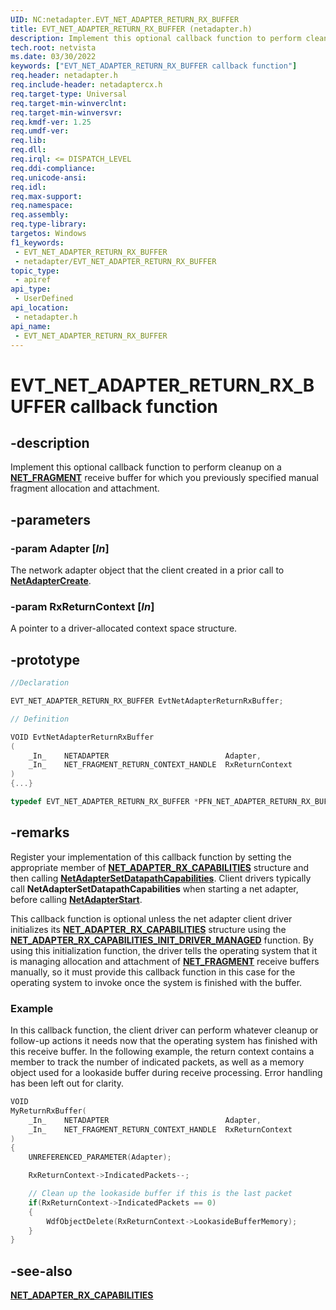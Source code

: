 ```yaml
---
UID: NC:netadapter.EVT_NET_ADAPTER_RETURN_RX_BUFFER
title: EVT_NET_ADAPTER_RETURN_RX_BUFFER (netadapter.h)
description: Implement this optional callback function to perform cleanup on a receive buffer for which you previously specified manual fragment allocation and attachment.
tech.root: netvista
ms.date: 03/30/2022
keywords: ["EVT_NET_ADAPTER_RETURN_RX_BUFFER callback function"]
req.header: netadapter.h
req.include-header: netadaptercx.h 
req.target-type: Universal
req.target-min-winverclnt: 
req.target-min-winversvr: 
req.kmdf-ver: 1.25
req.umdf-ver: 
req.lib: 
req.dll: 
req.irql: <= DISPATCH_LEVEL
req.ddi-compliance: 
req.unicode-ansi: 
req.idl: 
req.max-support: 
req.namespace: 
req.assembly: 
req.type-library: 
targetos: Windows
f1_keywords:
 - EVT_NET_ADAPTER_RETURN_RX_BUFFER
 - netadapter/EVT_NET_ADAPTER_RETURN_RX_BUFFER
topic_type:
 - apiref
api_type:
 - UserDefined
api_location:
 - netadapter.h
api_name:
 - EVT_NET_ADAPTER_RETURN_RX_BUFFER
---
```


# EVT_NET_ADAPTER_RETURN_RX_BUFFER callback function


## -description

Implement this optional callback function to perform cleanup on a [**NET_FRAGMENT**](../fragment/ns-fragment-_net_fragment.md) receive buffer for which you previously specified manual fragment allocation and attachment.

## -parameters

### -param Adapter [_In_] 

The network adapter object that the client created in a prior call to [**NetAdapterCreate**](nf-netadapter-netadaptercreate.md).

### -param RxReturnContext [_In_] 

A pointer to a driver-allocated context space structure.

## -prototype

```c++
//Declaration

EVT_NET_ADAPTER_RETURN_RX_BUFFER EvtNetAdapterReturnRxBuffer; 

// Definition

VOID EvtNetAdapterReturnRxBuffer 
(
	_In_	NETADAPTER							Adapter,
	_In_	NET_FRAGMENT_RETURN_CONTEXT_HANDLE	RxReturnContext
)
{...}

typedef EVT_NET_ADAPTER_RETURN_RX_BUFFER *PFN_NET_ADAPTER_RETURN_RX_BUFFER;
```

## -remarks

Register your implementation of this callback function by setting the appropriate member of [**NET_ADAPTER_RX_CAPABILITIES**](ns-netadapter-_net_adapter_rx_capabilities.md) structure and then calling [**NetAdapterSetDatapathCapabilities**](nf-netadapter-netadaptersetdatapathcapabilities.md). Client drivers typically call **NetAdapterSetDatapathCapabilities** when starting a net adapter, before calling [**NetAdapterStart**](nf-netadapter-netadapterstart.md).

This callback function is optional unless the net adapter client driver initializes its [**NET_ADAPTER_RX_CAPABILITIES**](ns-netadapter-_net_adapter_rx_capabilities.md) structure using the [**NET_ADAPTER_RX_CAPABILITIES_INIT_DRIVER_MANAGED**](nf-netadapter-net_adapter_rx_capabilities_init_driver_managed.md) function. By using this initialization function, the driver tells the operating system that it is managing allocation and attachment of [**NET_FRAGMENT**](../fragment/ns-fragment-_net_fragment.md) receive buffers manually, so it must provide this callback function in this case for the operating system to invoke once the system is finished with the buffer.

### Example

In this callback function, the client driver can perform whatever cleanup or follow-up actions it needs now that the operating system has finished with this receive buffer. In the following example, the return context contains a member to track the number of indicated packets, as well as a memory object used for a lookaside buffer during receive processing. Error handling has been left out for clarity.

```c++
VOID
MyReturnRxBuffer(
	_In_	NETADAPTER							Adapter,
	_In_	NET_FRAGMENT_RETURN_CONTEXT_HANDLE	RxReturnContext
)
{
	UNREFERENCED_PARAMETER(Adapter);

	RxReturnContext->IndicatedPackets--;

	// Clean up the lookaside buffer if this is the last packet
	if(RxReturnContext->IndicatedPackets == 0)
	{
		WdfObjectDelete(RxReturnContext->LookasideBufferMemory);
	}
}
```

## -see-also

[**NET_ADAPTER_RX_CAPABILITIES**](ns-netadapter-_net_adapter_rx_capabilities.md)

